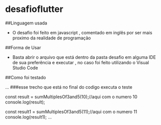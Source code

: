 # desafioflutter

##Linguagem usada
- O desafio foi feito em javascript , comentado em inglês 
 por ser mais proximo da realidade de programação 

##Forma de Usar
- Basta abrir o arquivo que está dentro da pasta desafio em alguma IDE 
 de sua preferência e executar , no caso foi feito utilizando o Visual Studio Code

##Como foi testado

...
  ###esse trecho que está no final do codigo executa o teste 
  
  const result = sumMultiplesOf3and5(10);//aqui com o numero 10
  console.log(result); 
  
  const result1 = sumMultiplesOf3and5(11);//aqui com o numero 11
  console.log(result1);
... 
